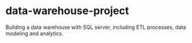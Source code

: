 # data-warehouse-project
Building a data warehouse with SQL server, including ETL processes, data modeling and analytics.
